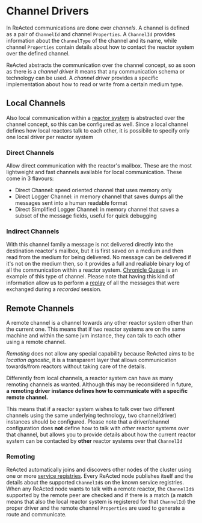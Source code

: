 # Channel Drivers

In ReActed communications are done over *channels*. A channel is defined as a pair of `ChannelId` and channel `Properties`.
A `ChannelId` provides information about the `ChannelType` of the channel and its name, while channel `Properties` contain details
about how to contact the reactor system over the defined channel.

ReActed abstracts the communication over the channel concept, so as soon as there is a *channel driver* it means that
any communication schema or technology can be used. A *channel driver* provides a specific implementation about how to
read or write from a certain medium type.

## Local Channels

Also local communication within a [reactor system](../reactor_system.md) is abstracted over the channel concept, so
this can be configured as well. Since a local channel defines how local reactors talk to each other, it is possibile
to specify only one local driver per reactor system

### Direct Channels

Allow direct communication with the reactor's mailbox. These are the most lightweight and fast channels available for
local communication. These come in 3 flavours:

- Direct Channel: speed oriented channel that uses memory only
- Direct Logger Channel: in memory channel that saves dumps all the messages sent into a human readable format
- Direct Simplified Logger Channel: in memory channel that saves a subset of the message fields, useful for quick debugging

### Indirect Channels

With this channel family a message is not delivered directly into the destination reactor's mailbox, but it is 
first saved on a medium and then read from the medium for being delivered. No message can be delivered if it's not on
the medium then, so it provides a full and realiable binary log of all the communication within a reactor system.
[Chronicle Queue](cq/cq_main.md) is an example of this type of channel.
Please note that having this kind of information allow us to perform a [replay](replay/replay_main.md) of all the messages
that were exchanged during a *recorded* session.

## Remote Channels

A remote channel is a channel towards any other reactor system other than the current one. This means that if two reactor
systems are on the same machine and within the same jvm instance, they can talk to each other using a remote channel.

*Remoting* does not allow any special capability because ReActed aims to be *location agnostic*, it is a transparent layer
that allows communication towards/from reactors without taking care of the details.

Differently from local channels, a reactor system can have as many remoting channels as wanted. Although this may be
reconsidered in future, **a remoting driver instance defines how to communicate with a specific remote channel.**

This means that if a reactor system wishes to talk over two different channels using the same underlying technology,
two channel(driver) instances should be configured. Please note that a driver/channel configuration does **not** define
how to talk with *other* reactor systems over that channel, but allows you to provide details about how the current reactor system
can be contacted by **other** reactor systems over that `ChannelId`

### Remoting

ReActed automatically joins and discovers other nodes of the cluster using one or more [service registries](../registry_drivers/README.md).
Every ReActed node publishes itself and the details about the supported `ChannelId`s on the known service registries.
When any ReActed node wants to talk with a remote reactor, the `ChannelId`s supported by the remote peer are checked and
if there is a match (a match means that also the local reactor system is registered for that `ChannelId`) the proper driver
and the remote channel `Properties` are used to generate a route and communicate.
 


